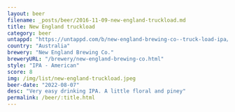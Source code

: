```yaml
---
layout: beer
filename: _posts/beer/2016-11-09-new-england-truckload.md
title: New England truckload
category: beer
untappd: "https://untappd.com/b/new-england-brewing-co--truck-load-ipa/4537011"
country: "Australia"
brewery: "New England Brewing Co."
breweryURL: "/brewery/new-england-brewing-co.html"
style: "IPA - American"
score: 8
img: /img/list/new-england-truckload.jpeg
beer-date: "2022-08-07"
desc: "Very easy drinking IPA. A little floral and piney"
permalink: /beer/:title.html
---
```

